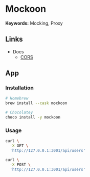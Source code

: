 # Mockoon

**Keywords:** Mocking, Proxy

## Links

- Docs
  - [CORS](https://mockoon.com/docs/latest/cors/)

## App

### Installation

```sh
# Homebrew
brew install --cask mockoon

# Chocolatey
choco install -y mockoon
```

### Usage

```sh
curl \
  -X GET \
  'http://127.0.0.1:3001/api/users'

curl \
  -X POST \
  'http://127.0.0.1:3001/api/users'
```
